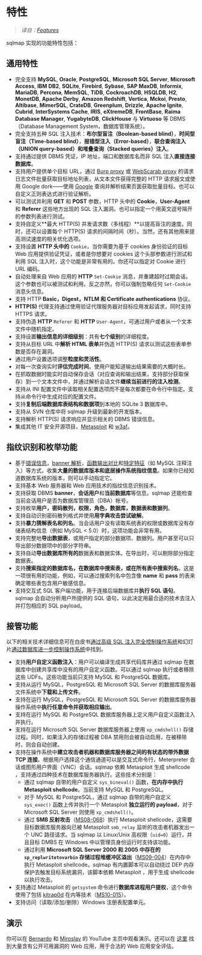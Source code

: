# 特性

> *译自：[Features](https://github.com/sqlmapproject/sqlmap/wiki/Features)*

sqlmap 实现的功能特性包括：

## 通用特性

* 完全支持 **MySQL**, **Oracle**, **PostgreSQL**, **Microsoft SQL Server**,
  **Microsoft Access**, **IBM DB2**, **SQLite**, **Firebird**, **Sybase**,
  **SAP MaxDB**, **Informix**, **MariaDB**, **Percona**, **MemSQL**, **TiDB**,
  **CockroachDB**, **HSQLDB**, **H2**, **MonetDB**, **Apache Derby**,
  **Amazon Redshift**, **Vertica**, **Mckoi**, **Presto**, **Altibase**,
  **MimerSQL**, **CrateDB**, **Greenplum**, **Drizzle**, **Apache Ignite**,
  **Cubrid**, **InterSystems Cache**, **IRIS**, **eXtremeDB**, **FrontBase**,
  **Raima Database Manager**, **YugabyteDB**, **ClickHouse** 与 **Virtuoso**
  等 DBMS（Database Management System，数据库管理系统）。
* 完全支持五种 SQL 注入技术：**布尔型盲注（Boolean-based blind）**，**时间型盲注（Time-based blind）**，**报错型注入（Error-based）**，**联合查询注入（UNION query-based）**和**堆叠查询（Stacked queries）注入**。
* 支持通过提供 DBMS 凭证，IP 地址，端口和数据库名而非 SQL 注入**直接连接数据库**。
* 支持用户提供单个目标 URL，通过 [Burp proxy](http://portswigger.net/suite/) 或 [WebScarab proxy](http://www.owasp.org/index.php/Category:OWASP_WebScarab_Project) 的请求日志文件批量获取目标地址列表，从文本文件获得完整的 HTTP 请求报文或使用 Google dork——使用 [Google](http://www.google.com) 查询并解析结果页面获取批量目标。也可以自定义正则表达式进行验证解析。
* 可以测试并利用 **GET** 和 **POST** 参数，HTTP 头中的 **Cookie**，**User-Agent** 和 **Referer** 这些地方出现的 SQL 注入漏洞。也可以指定一个用英文逗号隔开的参数列表进行测试。
* 支持自定义**最大 HTTP(S) 并发请求数（多线程）**以提高盲注的速度。同时，还可以设置每个 HTTP(S) 请求的间隔时间（秒）。当然，还有其他用来提高测试速度的相关优化选项。
* 支持设置 **HTTP 头中的** `Cookie`，当你需要为基于 cookies 身份验证的目标 Web 应用提供验证凭证，或者是你想要对 cookies 这个头部参数进行测试和利用 SQL 注入时，这个功能是非常有用的。你还可以指定对 Cookie 进行 URL 编码。
* 自动处理来自 Web 应用的 **HTTP** `Set-Cookie` 消息，并重建超时过期会话。这个参数也可以被测试和利用。反之亦然，你可以强制忽略任何 `Set-Cookie` 消息头信息。
* 支持 HTTP **Basic，Digest，NTLM 和 Certificate authentications** 协议。
* **HTTP(S)** 代理支持通过使用验证代理服务器对目标应用发起请求，同时支持 HTTPS 请求。
* 支持伪造 **HTTP** `Referer` 和 **HTTP** `User-Agent`，可通过用户或者从一个文本文件中随机指定。
* 支持设置**输出信息的详细级别**：共有**七个级别**的详细程度。
* 支持从目标 URL 中**解析 HTML 表单**并伪造 HTTP(S) 请求以测试这些表单参数是否存在漏洞。
* 通过用户设置选项调整**粒度和灵活性**。
* 对每一次查询实时**评估完成时间**，使用户能知道输出结果需要的大概时长。
* 在抓取数据时能实时自动保存会话（对应查询和输出结果，支持部分获取保存）到一个文本文件中，并通过解析会话文件**继续当前进行的注入检测**。
* 支持从 INI 配置文件中读取相关配置选项而不是每次都要在命令行中指定。支持从命令行中生成对应的配置文件。
* 支持**复制后端数据库表结构和数据项**到本地的 SQLite 3 数据库中。
* 支持从 SVN 仓库中将 sqlmap 升级到最新的开发版本。
* 支持解析 HTTP(S) 请求响应并显示相关的 DBMS 错误信息。
* 集成其他 IT 安全开源项目，[Metasploit](http://metasploit.com) 和 [w3af](http://w3af.sourceforge.net)。

## 指纹识别和枚举功能

* 基于[错误信息](http://bernardodamele.blogspot.com/2007/06/database-management-system-fingerprint.html)，[banner 解析](http://bernardodamele.blogspot.com/2007/06/database-management-system-fingerprint.html)，[函数输出对比](http://bernardodamele.blogspot.com/2007/07/more-on-database-management-system.html)和[特定特征](http://bernardodamele.blogspot.com/2007/07/more-on-database-management-system.html)（如 MySQL 注释注入）等方式，收集**大量的数据库版本和底层操作系统指纹信息**。如果你已经知道数据库系统的版本，则可以手动指定它。
* 支持基本 Web 服务器和 Web 应用技术的指纹信息识别技术。
* 支持获取 DBMS **banner**，**会话用户**和**当前数据库**等信息。sqlmap 还能检查当前会话用户是否为数据库管理员（DBA）帐号。
* 支持枚举**用户，密码散列，权限，角色，数据库，数据表和数据列**。
* 支持自动识别密码散列格式并使用**用字典攻击尝试破解**。
* 支持**暴力猜解表名和列名**。当会话用户没有读取系统表的权限或数据库没有存储表结构信息（例如 MySQL &lt; 5.0）时，这项功能会非常有用。
* 支持完整地**导出数据表**，或用户指定的部分数据项、数据列。用户甚至可以只导出部分数据项中的部分字符串。
* 支持自动**导出数据库所有的**数据表和数据实体。在导出时，可以剔除部分指定数据表。
* 支持**搜索指定的数据库名，在数据库中搜索表，或在所有表中搜索列名**。这是一项很有用的功能，例如，可以通过搜索列名中包含像 **name** 和 **pass** 的表来确定哪些表包含用户敏感信息。
* 支持交互式 SQL 客户端功能，用于连接后端数据库并**执行 SQL 语句**。sqlmap 会自动分析用户所提供的 SQL 语句，以此决定用最合适的技术去注入并打包相应的 SQL payload。

## 接管功能

以下的相关技术详细信息可在白皮书[通过高级 SQL 注入完全控制操作系统](http://www.slideshare.net/inquis/advanced-sql-injection-to-operating-system-full-control-whitepaper-4633857)和幻灯片[通过数据库进一步控制操作系统](http://www.slideshare.net/inquis/expanding-the-control-over-the-operating-system-from-the-database)中找到。

* 支持**用户自定义函数注入**：用户可以编译生成共享代码库并通过 sqlmap 在数据库中创建共享库中没有的用户自定义函数。可以通过 sqlmap 执行或者移除这些 UDFs。这些功能当前只支持 MySQL 和 PostgreSQL 数据库。
* 支持从运行 MySQL，PostgreSQL 和 Microsoft SQL Server 的数据库服务器文件系统中**下载和上传文件**。
* 支持在运行 MySQL，PostgreSQL 和 Microsoft SQL Server 的数据库服务器操作系统中**执行任意命令并获取相应输出**。
* 支持在运行 MySQL 和 PostgreSQL 数据库服务器上定义用户自定义函数注入并执行。
* 支持在运行 Microsoft SQL Server 数据库服务器上使用 `xp_cmdshell()` 存储过程。同时，如果注入的存储过程被 DBA 禁用则会被自动启用，在被移除时，则会自动创建。
* 支持在操作系统中**建立攻击者机器和数据库服务器之间的有状态的带外数据 TCP 连接**。根据用户选择这个通信通道可以是交互式命令行，Meterpreter 会话或图形用户界面（VNC）会话。sqlmap 依赖 Metasploit 生成 shellcode ，支持通过四种技术在数据库服务器执行。这些技术分别是：
  * 通过 sqlmap 自带的用户自定义 `sys_bineval()` 函数，**在内存中执行 Metasploit shellcode**。当前支持 MySQL 和 PostgreSQL。
  * 对于 MySQL 和 PostgreSQL，通过 sqlmap 自带的用户自定义 `sys_exec()` 函数上传并执行一个 Metasploit **独立运行的 payload**，对于 Microsoft SQL Server 则使用 `xp_cmdshell()`。
  * 通过 **SMB 反射攻击**（[MS08-068](http://www.microsoft.com/technet/security/Bulletin/MS08-068.mspx)）执行 Metasploit shellcode，这需要目标数据库服务器向已被 Metasploit `smb_relay` 监听的攻击者机器发出一个 UNC 路径请求。当 sqlmap 以 Linux/Unix 高权限（`uid=0`）运行，并且目标 DMBS 在 Windows 中以管理员身份运行时支持该功能。
  * 通过利用 **Microsoft SQL Server 2000 和 2005 中存在的 `sp_replwritetovarbin` 存储过程堆缓冲区溢出**（[MS09-004](http://www.microsoft.com/technet/security/bulletin/ms09-004.mspx)）在内存中执行 Metasploit shellcode。sqlmap 有内置脚本可以自动绕过 DEP 内存保护去触发目标系统漏洞，该脚本依赖 Metasploit ，用于生成 shellcode 以执行攻击。
* 支持通过 Metasploit 的 `getsystem` 命令进行**数据库进程用户提权**，这个命令使用了包括 [kitrap0d](http://archives.neohapsis.com/archives/fulldisclosure/2010-01/0346.html) 在内等技术（[MS10-015](http://www.microsoft.com/technet/security/bulletin/ms10-015.mspx)）。
* 支持访问（读取/添加/删除）Windows 注册表配置单元。

## 演示

你可以在 [Bernardo](http://www.youtube.com/user/inquisb/videos) 和 [Miroslav](http://www.youtube.com/user/stamparm/videos) 的 YouTube 主页中观看演示。还可以在 [这里](http://unconciousmind.blogspot.com/search/label/sqlmap) 找到大量含有公开可用漏洞的 Web 应用，用于合法的 Web 应用安全评估。
